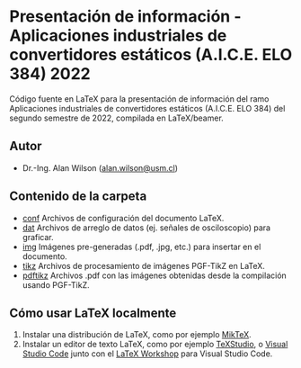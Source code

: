 <!-- LTeX: language=es -->

# Presentación de información - Aplicaciones industriales de convertidores estáticos (A.I.C.E. ELO 384) 2022

Código fuente en LaTeX para la presentación de información del ramo Aplicaciones industriales de convertidores estáticos (A.I.C.E. ELO 384) del segundo semestre de 2022, compilada en LaTeX/beamer.

## Autor
* Dr.-Ing. Alan Wilson (<alan.wilson@usm.cl>)


## Contenido de la carpeta
 * [conf](./conf) Archivos de configuración del documento LaTeX.
 * [dat](./dat) Archivos de arreglo de datos (ej. señales de osciloscopio) para graficar.
 * [img](./img) Imágenes pre-generadas (.pdf, .jpg, etc.) para insertar en el documento.
 * [tikz](./tikz) Archivos de procesamiento de imágenes PGF-TikZ en LaTeX.
 * [pdftikz](./pdftikz) Archivos .pdf con las imágenes obtenidas desde la compilación usando PGF-TikZ. 

## Cómo usar LaTeX localmente

1. Instalar una distribución de LaTeX, como por ejemplo [MikTeX](https://miktex.org/).
1. Instalar un editor de texto LaTeX, como por ejemplo [TeXStudio](https://www.texstudio.org/), o [Visual Studio Code](https://code.visualstudio.com/) junto con el [LaTeX Workshop](https://marketplace.visualstudio.com/items?itemName=James-Yu.latex-workshop) para Visual Studio Code.







